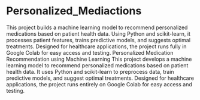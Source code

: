 # Personalized_Mediactions
This project builds a machine learning model to recommend personalized medications based on patient health data. Using Python and scikit-learn, it processes patient features, trains predictive models, and suggests optimal treatments. Designed for healthcare applications, the project runs fully in Google Colab for easy access and testing.
Personalized Medication Recommendation using Machine Learning
This project develops a machine learning model to recommend personalized medications based on patient health data. It uses Python and scikit-learn to preprocess data, train predictive models, and suggest optimal treatments. Designed for healthcare applications, the project runs entirely on Google Colab for easy access and testing.

